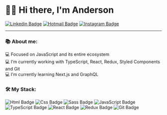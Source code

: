 # 👋🏽 Hi there, I'm Anderson

[![Linkedin Badge](https://img.shields.io/badge/Linkedin-0077B5?style=for-the-badge&logo=linkedin&logoColor=white&link=https://www.linkedin.com/in/anderson-fonseca-b459a0177/)](https://www.linkedin.com/in/anderson-fonseca99/)
[![Hotmail Badge](https://img.shields.io/badge/Email-0078D4?style=for-the-badge&logo=microsoft-outlook&logoColor=white)](mailto:andersonfonseca1999@hotmail.com?Subject)
[![Instagram Badge](https://img.shields.io/badge/instagram-E4405F.svg?style=for-the-badge&logo=instagram&logoColor=white)](https://www.instagram.com/theandersonfonseca/)
___

### 📚 About me:  
:computer: Focused on JavaScript and its entire ecosystem  
:computer: I’m currently working with TypeScript, React, Redux, Styled Components and Git  
:computer: I’m currently learning Next.js and GraphQL

### 🛠 My Stack:
![Html Badge](https://img.shields.io/badge/HTML5-E34F26?style=for-the-badge&logo=html5&logoColor=white)
![Css Badge](https://img.shields.io/badge/CSS3-1572B6?style=for-the-badge&logo=css3&logoColor=white)
![Sass Badge](https://img.shields.io/badge/Sass-CC6699?style=for-the-badge&logo=sass&logoColor=white)
![JavaScript Badge](https://img.shields.io/badge/JavaScript-F7DF1E?style=for-the-badge&logo=javascript&logoColor=black)
![TypeScript Badge](https://img.shields.io/badge/TypeScript-007ACC?style=for-the-badge&logo=typescript&logoColor=white)
![React Badge](https://img.shields.io/badge/React-20232A?style=for-the-badge&logo=react&logoColor=61DAFB)
![Redux Badge](https://img.shields.io/badge/Redux-593D88?style=for-the-badge&logo=redux&logoColor=white)
![Git Badge](https://img.shields.io/badge/git%20-%23F05033.svg?&style=for-the-badge&logo=git&logoColor=white)
